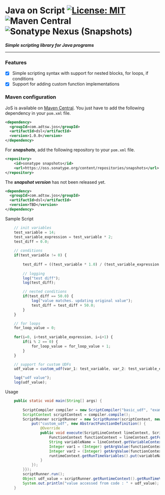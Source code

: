 # Java on Script  [![License: MIT](https://img.shields.io/badge/License-MIT-brightgreen.svg)](https://opensource.org/licenses/MIT) ![Maven Central](https://img.shields.io/maven-central/v/com.adtsw.jos/dsl?color=blue&label=Version) ![Sonatype Nexus (Snapshots)](https://img.shields.io/nexus/s/com.adtsw.jos/dsl?label=Snapshot&server=https%3A%2F%2Foss.sonatype.org%2F)


***Simple scripting library for Java programs***

---

### Features

* [x] Simple scripting syntax with support for nested blocks, for loops, if conditions
* [x] Support for adding custom function implementations

### Maven configuration

JoS is available on [Maven Central](http://search.maven.org/#search). You just have to add the following dependency in your `pom.xml` file.

```xml
<dependency>
  <groupId>com.adtsw.jos</groupId>
  <artifactId>dsl</artifactId>
  <version>1.0.8</version>
</dependency>
```

For ***snapshots***, add the following repository to your `pom.xml` file.
```xml
<repository>
    <id>sonatype snapshots</id>
    <url>https://oss.sonatype.org/content/repositories/snapshots</url>
</repository>
```
The ***snapshot version*** has not been released yet.
```xml
<dependency>
  <groupId>com.adtsw.jos</groupId>
  <artifactId>dsl</artifactId>
  <version>TBD</version>
</dependency>
```

Sample Script
```javascript
    // init variables
    test_variable = 14;
    test_variable_expression = test_variable * 2;
    test_diff = 0.0;
    
    // conditions
    if(test_variable != 0) {
        
        test_diff = ((test_variable * 1.0) / (test_variable_expression * 1.0)) * 100.0;
        
        // logging
        log("test diff");
        log(test_diff);

        // nested conditions
        if(test_diff == 50.0) {
            log("value matches. updating original value");
            test_diff = test_diff + 50.0;
        }
    }

    // for loops
    for_loop_value = 0;
    
    for(i=0, i<test_variable_expression, i=i+1) {
        if(i % 2 == 0) {
            for_loop_value = for_loop_value + 1;
        }
    }

    // support for custom UDFs
    udf_value = custom_udf(var_1: test_variable, var_2: test_variable_expression);

    log("udf value");
    log(udf_value);
```

Usage
```java
    public static void main(String[] args) {
        
        ScriptCompiler compiler = new ScriptCompiler("basic_udf", "examples/src/main/resources", new HashMap<>());
        ScriptContext scriptContext = compiler.compile();
        ScriptRunner scriptRunner = new ScriptRunner(scriptContext, new ScriptInput(new HashMap<>()), new HashMap<>(){{
            put("custom_udf", new AbstractFunctionDefinition() {
                @Override
                public void execute(ScriptLineContext lineContext, ScriptRuntimeContext runtimeContext) {
                    FunctionContext functionContext = lineContext.getFunctionContext();
                    String variableName = lineContext.getVariableContext().getName();
                    Integer var1 = (Integer) getArgValue(functionContext, runtimeContext, 0);
                    Integer var2 = (Integer) getArgValue(functionContext, runtimeContext, 1);
                    runtimeContext.getRunTimeVariables().put(variableName, var1 + var2);
                }
            });
        }});
        scriptRunner.run();
        Object udf_value = scriptRunner.getRuntimeContext().getRunTimeVariables().get("udf_value");
        System.out.println("value accessed from code : " + udf_value);
    }
```